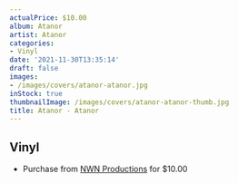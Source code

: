 ```yaml
---
actualPrice: $10.00
album: Atanor
artist: Atanor
categories:
- Vinyl
date: '2021-11-30T13:35:14'
draft: false
images:
- /images/covers/atanor-atanor.jpg
inStock: true
thumbnailImage: /images/covers/atanor-atanor-thumb.jpg
title: Atanor - Atanor
---
```


## Vinyl
* Purchase from [NWN Productions](http://shop.nwnprod.com/index.php?route=product/product&path=75&product_id=15917&sort=pd.name&order=ASC) for $10.00
